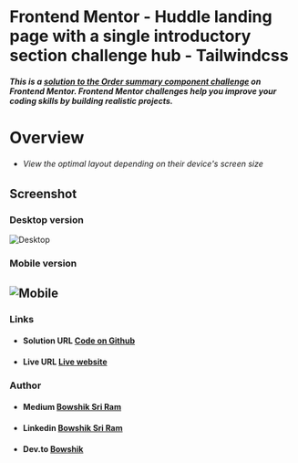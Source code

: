 # Frontend Mentor - Huddle landing page with a single introductory section challenge hub - Tailwindcss

##### This is a [solution to the Order summary component challenge](https://www.frontendmentor.io/challenges/huddle-landing-page-with-a-single-introductory-section-B_2Wvxgi0) on Frontend Mentor. Frontend Mentor challenges help you improve your coding skills by building realistic projects.

# Overview

- ###### View the optimal layout depending on their device's screen size
## Screenshot
### Desktop version
![Desktop](https://res.cloudinary.com/dz209s6jk/image/upload/q_auto:good,w_900/Challenges/m8aueljlhfwzve7zxpy7.jpg)
### Mobile version
![Mobile](https://res.cloudinary.com/dz209s6jk/image/upload/q_auto:good,w_900/Challenges/c7mkk5qtwdx23srnjzus.jpg)
---
### Links
- #### Solution URL [Code on Github]()
- #### Live URL [Live website]()

### Author
- #### Medium [Bowshik Sri Ram](https://medium.com/@bowshiksriram)
- #### Linkedin  [Bowshik Sri Ram](https://www.linkedin.com/in/bowshik-sri-ram-b-a-352184213/)
- #### Dev.to [Bowshik](https://dev.to/bowshik)

